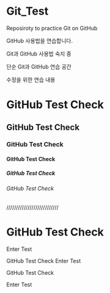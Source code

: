 # Git_Test
Reposiroty to practice Git on GitHub

GitHub 사용법을 연습합니다.

Git과 GitHub 사용법 숙지 중

단순 Git과 GitHub 연습 공간

수정을 위한 연습 내용

# GitHub Test Check
## GitHub Test Check
### GitHub Test Check
#### GitHub Test Check
##### GitHub Test Check
###### GitHub Test Check

///////////////////////////

# GitHub Test Check
Enter Test

GitHub Test Check
Enter Test

GitHub Test Check

Enter Test
